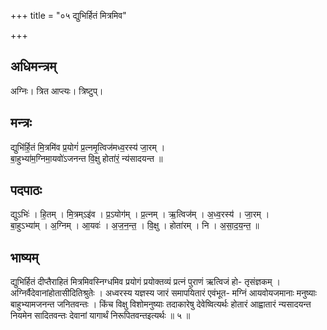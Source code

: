 +++
title = "०५ द्युभिर्हितं मित्रमिव"

+++
## अधिमन्त्रम्
अग्निः। त्रित आप्त्यः। त्रिष्टुप्।

## मन्त्रः
द्युभि॑र्हि॒तं मि॒त्रमि॑व प्र॒योगं॑ प्र॒त्नमृ॒त्विज॑मध्व॒रस्य॑ जा॒रम् ।  
बा॒हुभ्या॑म॒ग्निमा॒यवो॑ऽजनन्त वि॒क्षु होता॑रं॒ न्य॑सादयन्त ॥

## पदपाठः
द्युऽभिः॑ । हि॒तम् । मि॒त्रम्ऽइ॑व । प्र॒ऽयोग॑म् । प्र॒त्नम् । ऋ॒त्विज॑म् । अ॒ध्व॒रस्य॑ । जा॒रम् ।  
बा॒हुऽभ्या॑म् । अ॒ग्निम् । आ॒यवः॑ । अ॒ज॒न॒न्त॒ । वि॒क्षु । होता॑रम् । नि । अ॒सा॒द॒य॒न्त॒ ॥

## भाष्यम्
द्युभिर्हितं दीप्तैराहितं मित्रमिवस्निग्धमिव प्रयोगं प्रयोक्तव्यं प्रत्नं पुराणं ऋत्विजं हो- तृसंज्ञकम् । अग्निर्वैदेवानांहोतासीदितिश्रुतेः । अध्वरस्य यज्ञस्य जारं समापयितारं एवंभूत- मग्निं आयवोयजमानाः मनुष्याः बाहुभ्यामजनन्त जनितवन्तः । किंच विक्षु विशोमनुष्याः तदाकारेषु देवेष्वित्यर्थः होतारं आह्वातारं न्यसादयन्त नियमेन सादितवन्तः देवानां यागार्थं निरूपितवन्तइत्यर्थः ॥ ५ ॥